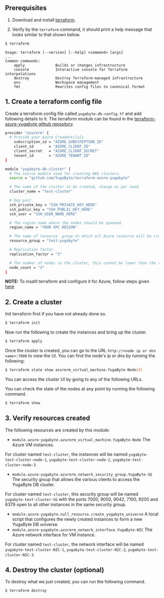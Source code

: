 
## Prerequisites

1. Download and install [terraform](https://www.terraform.io/downloads.html). 


2. Verify by the `terraform` command, it should print a help message that looks similar to that shown below.

```sh
$ terraform
```

```
Usage: terraform [--version] [--help] <command> [args]
...
Common commands:
    apply              Builds or changes infrastructure
    console            Interactive console for Terraform interpolations
    destroy            Destroy Terraform-managed infrastructure
    env                Workspace management
    fmt                Rewrites config files to canonical format
```


## 1. Create a terraform config file

Create a terraform config file called `yugabyte-db-config.tf` and add following details to it. The terraform module can be found in the [terraform-azure-yugabyte github repository](https://github.com/YugaByte/terraform-azure-yugabyte).

```sh
provider "azurerm" {
  # Provide your Azure Creadentilals 
    subscription_id = "AZURE_SUBSCRIPTION_ID"
    client_id       = "AZURE_CLIENT_ID"
    client_secret   = "AZURE_CLIENT_SECRET"
    tenant_id       = "AZURE_TENANT_ID"
}

module "yugabyte-db-cluster" {
  # The source module used for creating AWS clusters.
  source = "github.com/YugaByte/terraform-azure-yugabyte"

  # The name of the cluster to be created, change as per need.
  cluster_name = "test-cluster"

  # key pair.
  ssh_private_key = "SSH_PRIVATE_KEY_HERE"
  ssh_public_key = "SSH_PUBLIC_KEY_HERE"
  ssh_user = "SSH_USER_NAME_HERE"

  # The region name where the nodes should be spawned.
  region_name = "YOUR VPC REGION"

  # The name of resource  group in which all Azure resource will be created. 
  resource_group = "test-yugabyte"

  # Replication factor.
  replication_factor = "3"

  # The number of nodes in the cluster, this cannot be lower than the replication factor.
  node_count = "3"
}
```

**NOTE:** To insatll terraform and configure it for Azure, follow steps given [here](https://docs.microsoft.com/en-gb/azure/virtual-machines/linux/terraform-install-configure)

## 2. Create a cluster

Init terraform first if you have not already done so.

```sh
$ terraform init
```

Now run the following to create the instances and bring up the cluster.

```sh
$ terraform apply
```

Once the cluster is created, you can go to the URL `http://<node ip or dns name>:7000` to view the UI. You can find the node's ip or dns by running the following:

```sh
$ terraform state show azurerm_virtual_machine.YugaByte-Node[0]
```

You can access the cluster UI by going to any of the following URLs.

You can check the state of the nodes at any point by running the following command.

```sh
$ terraform show
```


## 3. Verify resources created

The following resources are created by this module:

- `module.azure-yugabyte.azurerm_virtual_machine.YugaByte-Node` The Azure VM instances.

For cluster named `test-cluster`, the instances will be named `yugabyte-test-cluster-node-1`, `yugabyte-test-cluster-node-2`, `yugabyte-test-cluster-node-3`.

- `module.azure-yugabyte.azurerm_network_security_group.YugaByte-SG` The security group that allows the various clients to access the YugaByte DB cluster.

For cluster named `test-cluster`, this security group will be named `yugabyte-test-cluster-SG` with the ports 7000, 9000, 9042, 7100, 9200 and 6379 open to all other instances in the same security group.

- `module.azure-yugabyte.null_resource.create_yugabyte_universe` A local script that configures the newly created instances to form a new YugaByte DB universe.
- `module.azure-yugabyte.azurerm_network_interface.YugaByte-NIC` The Azure network interface for VM instance. 
  
For cluster named `test-cluster`, the network interface will be named `yugabyte-test-cluster-NIC-1`, `yugabyte-test-cluster-NIC-2`, `yugabyte-test-cluster-NIC-3`.

## 4. Destroy the cluster (optional)

To destroy what we just created, you can run the following command.

```sh
$ terraform destroy
```
